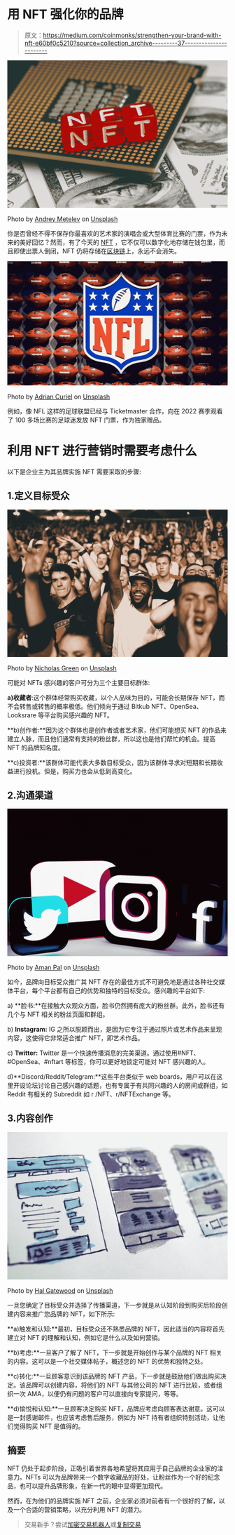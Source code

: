 # 用 NFT 强化你的品牌

> 原文：<https://medium.com/coinmonks/strengthen-your-brand-with-nft-e60bf0c5210?source=collection_archive---------37----------------------->

![](img/e91718b75e252ac79e63e1fa36547ff2.png)

Photo by [Andrey Metelev](https://unsplash.com/@metelevan?utm_source=medium&utm_medium=referral) on [Unsplash](https://unsplash.com?utm_source=medium&utm_medium=referral)

你是否曾经不得不保存你最喜欢的艺术家的演唱会或大型体育比赛的门票，作为未来的美好回忆？然而，有了今天的 [NFT](https://prominentcrypto.com/nft/) ，它不仅可以数字化地存储在钱包里，而且即使出票人倒闭，NFT 仍将存储在[区块链](https://prominentcrypto.com/blockchain/)上，永远不会消失。

![](img/5bd4c01801b795ce30538a27f32301bb.png)

Photo by [Adrian Curiel](https://unsplash.com/@hencetheboom?utm_source=medium&utm_medium=referral) on [Unsplash](https://unsplash.com?utm_source=medium&utm_medium=referral)

例如，像 NFL 这样的足球联盟已经与 Ticketmaster 合作，向在 2022 赛季观看了 100 多场比赛的足球迷发放 NFT 门票，作为独家赠品。

# **利用 NFT 进行营销时需要考虑什么**

以下是企业主为其品牌实施 NFT 需要采取的步骤:

## 1.定义目标受众

![](img/917737782e035edc1a96ebcf32b23980.png)

Photo by [Nicholas Green](https://unsplash.com/@nickxshotz?utm_source=medium&utm_medium=referral) on [Unsplash](https://unsplash.com?utm_source=medium&utm_medium=referral)

可能对 NFTs 感兴趣的客户可分为三个主要目标群体:

**a)收藏者**:这个群体经常购买收藏，以个人品味为目的，可能会长期保存 NFT，而不会转售或转售的概率极低。他们倾向于通过 Bitkub NFT、OpenSea、Looksrare 等平台购买感兴趣的 NFT。

**b)创作者:**因为这个群体也是创作者或者艺术家，他们可能想买 NFT 的作品来建立人脉，而且他们通常有支持的粉丝群，所以这也是他们帮忙的机会。提高 NFT 的品牌知名度。

**c)投资者:**该群体可能代表大多数目标受众，因为该群体寻求对短期和长期收益进行投机。但是，购买力也会从低到高变化。

## 2.沟通渠道

![](img/04cb2afa9850ca1770dd1a117c17db6e.png)

Photo by [Aman Pal](https://unsplash.com/@paman0744?utm_source=medium&utm_medium=referral) on [Unsplash](https://unsplash.com?utm_source=medium&utm_medium=referral)

如今，品牌向目标受众推广其 NFT 存在的最佳方式不可避免地是通过各种社交媒体平台，每个平台都有自己的优势和独特的目标受众。感兴趣的平台如下:

a) **脸书:**在接触大众观众方面，脸书仍然拥有庞大的粉丝群。此外，脸书还有几个与 NFT 相关的粉丝页面和群组。

b) **Instagram:** IG 之所以脱颖而出，是因为它专注于通过照片或艺术作品来呈现内容，这使得它非常适合推广 NFT，即艺术作品。

c) **Twitter:** Twitter 是一个快速传播消息的完美渠道。通过使用#NFT、#OpenSea、#nftart 等标签，你可以更好地锁定可能对 NFT 感兴趣的人。

d)**Discord/Reddit/Telegram:**这些平台类似于 web boards，用户可以在这里开设论坛讨论自己感兴趣的话题，也有专属于有共同兴趣的人的房间或群组，如 Reddit 有相关的 Subreddit 如 r /NFT、r/NFTExchange 等。

## 3.内容创作

![](img/4d4e74f61abdbfa67c383463c3d9b61f.png)

Photo by [Hal Gatewood](https://unsplash.com/@halacious?utm_source=medium&utm_medium=referral) on [Unsplash](https://unsplash.com?utm_source=medium&utm_medium=referral)

一旦您确定了目标受众并选择了传播渠道，下一步就是从认知阶段到购买后阶段创建内容来推广您品牌的 NFT，如下所示:

**a)触发和认知:**最初，目标受众还不熟悉品牌的 NFT，因此适当的内容将首先建立对 NFT 的理解和认知，例如它是什么以及如何营销。

**b)考虑:**一旦客户了解了 NFT，下一步就是开始创作与某个品牌的 NFT 相关的内容。这可以是一个社交媒体帖子，概述您的 NFT 的优势和独特之处。

**c)转化:**一旦顾客意识到该品牌的 NFT 产品，下一步就是鼓励他们做出购买决定。该品牌可以创建内容，将他们的 NFT 与其他公司的 NFT 进行比较，或者组织一次 AMA，以便仍有问题的客户可以直接向专家提问，等等。

**d)愉悦和认知:**一旦顾客决定购买 NFT，品牌应考虑向顾客表达谢意。这可以是一封感谢邮件，也应该考虑售后服务，例如为 NFT 持有者组织特别活动，让他们觉得购买 NFT 是值得的。

## 摘要

NFT 仍处于起步阶段，正吸引着世界各地希望将其应用于自己品牌的企业家的注意力。NFTs 可以为品牌带来一个数字收藏品的好处，让粉丝作为一个好的纪念品，也可以提升品牌形象，在新一代的眼中显得更加现代。

然而，在为他们的品牌实施 NFT 之前，企业家必须对前者有一个很好的了解，以及一个合适的营销策略，以充分利用 NFT 的潜力。

> 交易新手？尝试[加密交易机器人](/coinmonks/crypto-trading-bot-c2ffce8acb2a)或[复制交易](/coinmonks/top-10-crypto-copy-trading-platforms-for-beginners-d0c37c7d698c)